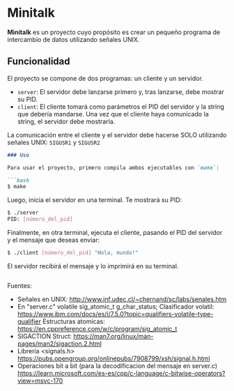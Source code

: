 # Minitalk
**Minitalk** es un proyecto cuyo propósito es crear un pequeño programa de intercambio de datos utilizando señales UNIX.

## Funcionalidad

El proyecto se compone de dos programas: un cliente y un servidor.

* `server`: El servidor debe lanzarse primero y, tras lanzarse, debe mostrar su PID.
* `client`: El cliente tomará como parámetros el PID del servidor y la string que debería mandarse. Una vez que el cliente haya comunicado la string, el servidor debe mostrarla.

La comunicación entre el cliente y el servidor debe hacerse SOLO utilizando señales UNIX: `SIGUSR1` y `SIGUSR2`

````markdown
### Uso

Para usar el proyecto, primero compila ambos ejecutables con `make`:

```bash
$ make
````

Luego, inicia el servidor en una terminal. Te mostrará su PID:

```bash
$ ./server
PID: [número_del_pid]
```

Finalmente, en otra terminal, ejecuta el cliente, pasando el PID del servidor y el mensaje que deseas enviar:

```bash
$ ./client [número_del_pid] "Hola, mundo!"
```

El servidor recibirá el mensaje y lo imprimirá en su terminal.

```
```
Fuentes:
  - Señales en UNIX: http://www.inf.udec.cl/~chernand/sc/labs/senales.htm
  - En "server.c" volatile sig_atomic_t   g_char_status;
      Clasificador volatil: https://www.ibm.com/docs/es/i/7.5.0?topic=qualifiers-volatile-type-qualifier
      Estructuras atomicas: https://en.cppreference.com/w/c/program/sig_atomic_t
  - SIGACTION
      Struct: https://man7.org/linux/man-pages/man2/sigaction.2.html
  - Libreria <signals.h>
      https://pubs.opengroup.org/onlinepubs/7908799/xsh/signal.h.html
  - Operaciones bit a bit (para la decodificacion del mensaje en server.c)
      https://learn.microsoft.com/es-es/cpp/c-language/c-bitwise-operators?view=msvc-170
